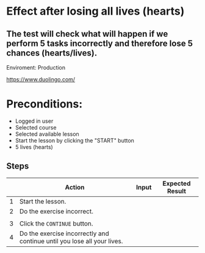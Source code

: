 # Effect after losing all lives (hearts)

## The test will check what will happen if we perform 5 tasks incorrectly and therefore lose 5 chances (hearts/lives).

Enviroment: Production

https://www.duolingo.com/ 

# Preconditions:
* Logged in user
* Selected course
* Selected available lesson
* Start the lesson by clicking the "START" button
* 5 lives (hearts)

## Steps
|| Action | Input | Expected Result |
|----|--------|-------|-----------------|
|1|Start the lesson.|| |The user sees the first task.|
|2|Do the exercise incorrect.|| |A message appears informing about the incorrect execution of the task.|
|||| |The `CONTINUE` button appears.|
|3|Click the `CONTINUE` button.|| |A new exercise appears.|
|4|Do the exercise incorrectly and continue until you lose all your lives.|| |A modal window appears with the message `You run out of hearts` with a `REFILL FOR FREE` button.|


